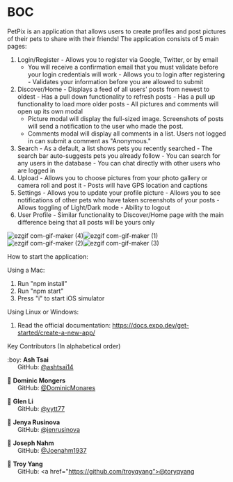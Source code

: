 # BOC

PetPix is an application that allows users to create profiles and post pictures of their pets to share with their friends! The application consists of 5 main pages:

  1. Login/Register
    - Allows you to register via Google, Twitter, or by email
        - You will receive a confirmation email that you must validate before your login credentials will work
    - Allows you to login after registering
    - Validates your information before you are allowed to submit
  2. Discover/Home
    - Displays a feed of all users' posts from newest to oldest
    - Has a pull down functionality to refresh posts
    - Has a pull up functionality to load more older posts
    - All pictures and comments will open up its own modal
      - Picture modal will display the full-sized image. Screenshots of posts will send a notification to the user who made the post.
      - Comments modal will display all comments in a list. Users not logged in can submit a comment as "Anonymous."
  3. Search
    - As a default, a list shows pets you recently searched
    - The search bar auto-suggests pets you already follow
    - You can search for any users in the database
    - You can chat directly with other users who are logged in
  4. Upload
    - Allows you to choose pictures from your photo gallery or camera roll and post it
    - Posts will have GPS location and captions
  5. Settings
    - Allows you to update your profile picture
    - Allows you to see notifications of other pets who have taken screenshots of your posts
    - Allows toggling of Light/Dark mode
    - Ability to logout
  6. User Profile
    - Similar functionality to Discover/Home page with the main difference being that all posts will be yours only

![ezgif com-gif-maker (4)](https://user-images.githubusercontent.com/41309544/164945037-01ffd326-cec1-40ee-856e-03646c27026f.gif)![ezgif com-gif-maker (1)](https://user-images.githubusercontent.com/41309544/164944969-f7b618f0-d960-485c-842e-df23da49d08d.gif)![ezgif com-gif-maker (2)](https://user-images.githubusercontent.com/41309544/164944978-f3c7e84b-f7d8-40c6-b16b-86ec2f24f66b.gif)![ezgif com-gif-maker (3)](https://user-images.githubusercontent.com/41309544/164944989-ab82bf92-ab16-4f13-a609-dc5c8fc0864f.gif)



How to start the application:

Using a Mac:
  1. Run "npm install"
  2. Run "npm start"
  3. Press "i" to start iOS simulator

Using Linux or Windows:
  1. Read the official documentation: https://docs.expo.dev/get-started/create-a-new-app/ 


Key Contributors (In alphabetical order)
<p>
  :boy: <b>Ash Tsai</b> <br>
  &nbsp;&nbsp;&nbsp;&nbsp;&nbsp; GitHub: <a href="https://github.com/ashtsai14">@ashtsai14</a> <br>

  :boy: <b>Dominic Mongers</b> <br>
  &nbsp;&nbsp;&nbsp;&nbsp;&nbsp; GitHub: <a href="https://github.com/DominicMonares">@DominicMonares</a> <br>

  :boy: <b>Glen Li</b> <br>
  &nbsp;&nbsp;&nbsp;&nbsp;&nbsp; GitHub: <a href="https://github.com/yytt77">@yytt77</a> <br>

  :woman: <b>Jenya Rusinova</b> <br>
  &nbsp;&nbsp;&nbsp;&nbsp;&nbsp; GitHub: <a href="https://github.com/jenrusinova">@jenrusinova</a> <br>

  :boy: <b>Joseph Nahm</b> <br>
  &nbsp;&nbsp;&nbsp;&nbsp;&nbsp; GitHub: <a href="https://github.com/Joenahm1937">@Joenahm1937</a> <br>

  :boy: <b>Troy Yang</b> <br>
  &nbsp;&nbsp;&nbsp;&nbsp;&nbsp; GitHub: <a href="https://github.com/troyqyang”>@toryqyang</a> <br>
</p>
